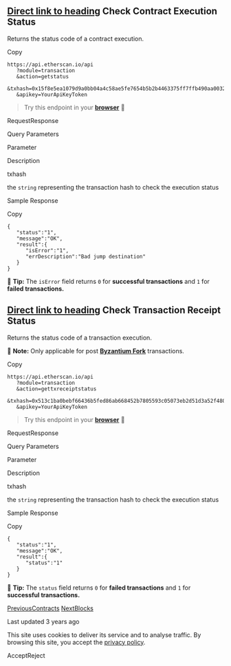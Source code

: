 ## [Direct link to heading](https://docs.etherscan.io/api-endpoints/stats\#check-contract-execution-status)    Check Contract Execution Status

Returns the status code of a contract execution.

Copy

```min-w-full inline-grid grid-cols-[auto_1fr] p-2 [count-reset:line]
https://api.etherscan.io/api
   ?module=transaction
   &action=getstatus
   &txhash=0x15f8e5ea1079d9a0bb04a4c58ae5fe7654b5b2b4463375ff7ffb490aa0032f3a
   &apikey=YourApiKeyToken
```

> Try this endpoint in your [**browser**](https://api.etherscan.io/api?module=transaction&action=getstatus&txhash=0x15f8e5ea1079d9a0bb04a4c58ae5fe7654b5b2b4463375ff7ffb490aa0032f3a&apikey=YourApiKeyToken) 🔗

RequestResponse

Query Parameters

Parameter

Description

txhash

the `string` representing the transaction hash to check the execution status

Sample Response

Copy

```min-w-full inline-grid grid-cols-[auto_1fr] p-2 [count-reset:line]
{
   "status":"1",
   "message":"OK",
   "result":{
      "isError":"1",
      "errDescription":"Bad jump destination"
   }
}
```

📖 **Tip:** The `isError` field returns `0` for **successful transactions** and `1` for **failed transactions.**

## [Direct link to heading](https://docs.etherscan.io/api-endpoints/stats\#check-transaction-receipt-status)    Check Transaction Receipt Status

Returns the status code of a transaction execution.

📝 **Note:** Only applicable for post [**Byzantium Fork**](https://www.investopedia.com/news/what-byzantium-hard-fork-ethereum/) transactions.

Copy

```min-w-full inline-grid grid-cols-[auto_1fr] p-2 [count-reset:line]
https://api.etherscan.io/api
   ?module=transaction
   &action=gettxreceiptstatus
   &txhash=0x513c1ba0bebf66436b5fed86ab668452b7805593c05073eb2d51d3a52f480a76
   &apikey=YourApiKeyToken
```

> Try this endpoint in your [**browser**](https://api.etherscan.io/api?module=transaction&action=gettxreceiptstatus&txhash=0x513c1ba0bebf66436b5fed86ab668452b7805593c05073eb2d51d3a52f480a76&apikey=YourApiKeyToken) 🔗

RequestResponse

Query Parameters

Parameter

Description

txhash

the `string` representing the transaction hash to check the execution status

Sample Response

Copy

```min-w-full inline-grid grid-cols-[auto_1fr] p-2 [count-reset:line]
{
   "status":"1",
   "message":"OK",
   "result":{
      "status":"1"
   }
}
```

📖 **Tip:** The `status` field returns `0` for **failed transactions** and `1` for **successful transactions.**

[PreviousContracts](https://docs.etherscan.io/api-endpoints/contracts) [NextBlocks](https://docs.etherscan.io/api-endpoints/blocks)

Last updated 3 years ago

This site uses cookies to deliver its service and to analyse traffic. By browsing this site, you accept the [privacy policy](https://policies.gitbook.com/privacy/cookies).

AcceptReject
